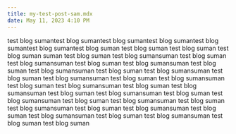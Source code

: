 ```yaml
---
title: my-test-post-sam.mdx
date: May 11, 2023 4:10 PM
---
```

test blog sumantest blog sumantest blog sumantest blog sumantest blog sumantest blog sumantest blog suman test blog suman test blog suman test blog suman suman test blog suman test blog sumansuman test blog suman test blog sumansuman test blog suman test blog sumansuman test blog suman test blog sumansuman test blog suman test blog sumansuman test blog suman test blog sumansuman test blog suman test blog sumansuman test blog suman test blog sumansuman test blog suman test blog sumansuman test blog suman test blog sumansuman test blog suman test blog sumansuman test blog suman test blog sumansuman test blog suman test blog sumansuman test blog suman test blog sumansuman test blog suman test blog sumansuman test blog suman test blog sumansuman test blog suman test blog suman